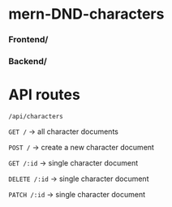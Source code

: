 # mern-DND-characters

### Frontend/

### Backend/

# API routes

`/api/characters`

`GET /` &rarr; all character documents

`POST /` &rarr; create a new character document

`GET /:id` &rarr; single character document

`DELETE /:id` &rarr; single character document

`PATCH /:id` &rarr; single character document

